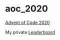 # aoc_2020

[Advent of Code 2020](https://adventofcode.com/2020)

My private [Leaderboard](https://adventofcode.com/2020/leaderboard/private/view/588715)
